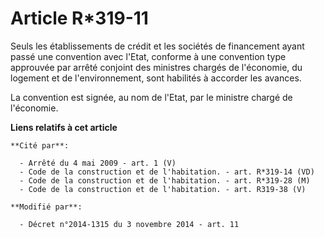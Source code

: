 # Article R*319-11

Seuls les établissements de crédit et les sociétés de financement  ayant passé une convention avec l'Etat, conforme à une
convention type approuvée par arrêté conjoint des ministres chargés de l'économie, du logement et de l'environnement, sont
habilités à accorder les avances. 

La convention est signée, au nom de l'Etat, par le ministre chargé de l'économie.

**Liens relatifs à cet article**

	**Cité par**:

	  - Arrêté du 4 mai 2009 - art. 1 (V)
	  - Code de la construction et de l'habitation. - art. R*319-14 (VD)
	  - Code de la construction et de l'habitation. - art. R*319-28 (M)
	  - Code de la construction et de l'habitation. - art. R319-38 (V)

	**Modifié par**:

	  - Décret n°2014-1315 du 3 novembre 2014 - art. 11
